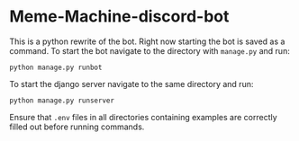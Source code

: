 # Meme-Machine-discord-bot

This is a python rewrite of the bot. Right now starting the bot is saved as a command. To start the bot navigate to the directory with `manage.py` and run:

`python manage.py runbot`

To start the django server navigate to the same directory and run:

`python manage.py runserver`

Ensure that `.env` files in all directories containing examples are correctly filled out before running commands.
